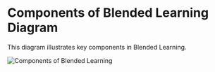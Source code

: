 # Components of Blended Learning Diagram
This diagram illustrates key components in Blended Learning.

![Components of Blended Learning](https://www.dropbox.com/s/0s2b9z6hk74d7kk/Components%20of%20Blended%20Learning.png?raw=true)
